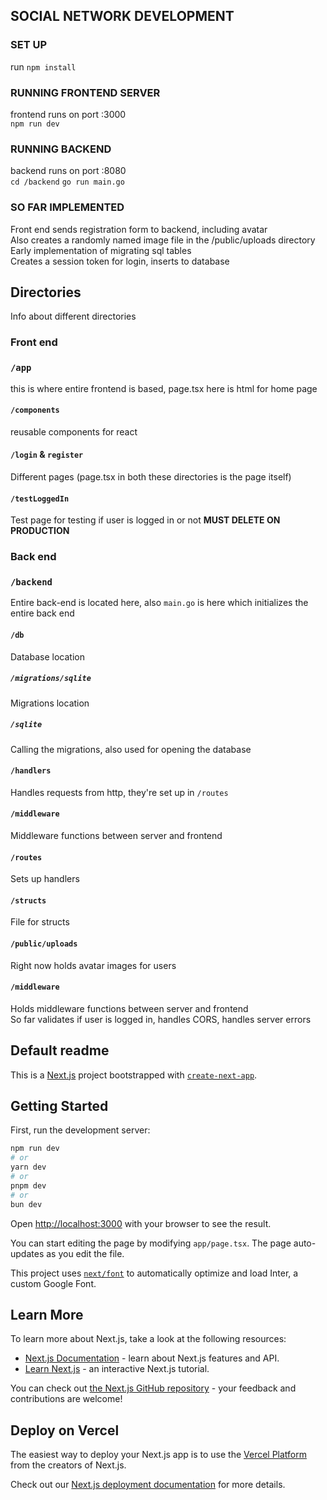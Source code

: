 ## SOCIAL NETWORK DEVELOPMENT

### SET UP

run `npm install`

### RUNNING FRONTEND SERVER

frontend runs on port :3000  
`npm run dev`

### RUNNING BACKEND

backend runs on port :8080  
`cd /backend`
`go run main.go`

### SO FAR IMPLEMENTED

Front end sends registration form to backend, including avatar  
Also creates a randomly named image file in the /public/uploads directory  
Early implementation of migrating sql tables  
Creates a session token for login, inserts to database

## Directories

Info about different directories

### Front end

### `/app`

this is where entire frontend is based, page.tsx here is html for home page

#### `/components`

reusable components for react

#### `/login` & `register`

Different pages (page.tsx in both these directories is the page itself)

#### `/testLoggedIn`

Test page for testing if user is logged in or not **MUST DELETE ON PRODUCTION**

####

### Back end

### `/backend`

Entire back-end is located here, also `main.go` is here which initializes the entire back end

#### `/db`

Database location

##### `/migrations/sqlite`

Migrations location

##### `/sqlite`

Calling the migrations, also used for opening the database

#### `/handlers`

Handles requests from http, they're set up in `/routes`

#### `/middleware`

Middleware functions between server and frontend

#### `/routes`

Sets up handlers

#### `/structs`

File for structs

#### `/public/uploads`

Right now holds avatar images for users

#### `/middleware`

Holds middleware functions between server and frontend  
So far validates if user is logged in, handles CORS, handles server errors

## Default readme

This is a [Next.js](https://nextjs.org/) project bootstrapped with [`create-next-app`](https://github.com/vercel/next.js/tree/canary/packages/create-next-app).

## Getting Started

First, run the development server:

```bash
npm run dev
# or
yarn dev
# or
pnpm dev
# or
bun dev
```

Open [http://localhost:3000](http://localhost:3000) with your browser to see the result.

You can start editing the page by modifying `app/page.tsx`. The page auto-updates as you edit the file.

This project uses [`next/font`](https://nextjs.org/docs/basic-features/font-optimization) to automatically optimize and load Inter, a custom Google Font.

## Learn More

To learn more about Next.js, take a look at the following resources:

- [Next.js Documentation](https://nextjs.org/docs) - learn about Next.js features and API.
- [Learn Next.js](https://nextjs.org/learn) - an interactive Next.js tutorial.

You can check out [the Next.js GitHub repository](https://github.com/vercel/next.js/) - your feedback and contributions are welcome!

## Deploy on Vercel

The easiest way to deploy your Next.js app is to use the [Vercel Platform](https://vercel.com/new?utm_medium=default-template&filter=next.js&utm_source=create-next-app&utm_campaign=create-next-app-readme) from the creators of Next.js.

Check out our [Next.js deployment documentation](https://nextjs.org/docs/deployment) for more details.
